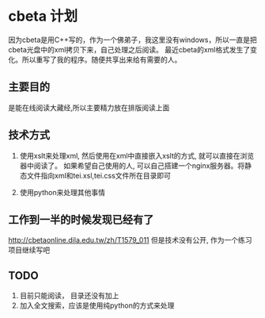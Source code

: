 # cbeta 计划

因为cbeta是用C++写的，作为一个佛弟子，我这里没有windows，所以一直是把cbeta光盘中的xml拷贝下来，自己处理之后阅读。
最近cbeta的xml格式发生了变化。所以重写了我的程序。随便共享出来给有需要的人。

## 主要目的

是能在线阅读大藏经,所以主要精力放在排版阅读上面

## 技术方式

1. 使用xslt来处理xml, 然后使用在xml中直接嵌入xslt的方式, 就可以直接在浏览器中阅读了。
如果希望自己使用的人, 可以自己搭建一个nginx服务器。将静态文件指向xml和tei.xsl,tei.css文件所在目录即可

2. 使用python来处理其他事情

## 工作到一半的时候发现已经有了
http://cbetaonline.dila.edu.tw/zh/T1579_011
但是技术没有公开, 作为一个练习项目继续写吧

## TODO
1. 目前只能阅读， 目录还没有加上
2. 加入全文搜索，应该是使用纯python的方式来处理

